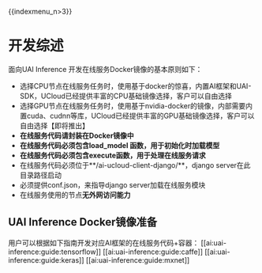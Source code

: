 {{indexmenu_n>3}}

# 开发综述
面向UAI Inference 开发在线服务Docker镜像的基本原则如下： 

  - 选择CPU节点在线服务任务时，使用基于docker的惊喜，内置AI框架和UAI-SDK，UCloud已经提供丰富的CPU基础镜像选择，客户可以自由选择
  - 选择GPU节点在线服务任务时，使用基于nvidia-docker的镜像，内部需要内置cuda、cudnn等库，UCloud已经提供丰富的GPU基础镜像选择，客户可以自由选择【即将推出】
  - **在线服务代码请封装在Docker镜像中**
  - **在线服务代码必须包含load_model 函数，用于初始化时加载模型**
  - **在线服务代码必须包含execute函数，用于处理在线服务请求**
  - 在线服务代码必须位于**/ai-ucloud-client-django/**，django server在此目录路径启动
  - 必须提供conf.json，来指导django server加载在线服务模块
  - 在线服务使用的节点**无外网访问能力**

## UAI Inference Docker镜像准备
用户可以根据如下指南开发对应AI框架的在线服务代码+容器：
[[ai:uai-inference:guide:tensorflow]] 
[[ai:uai-inference:guide:caffe]] 
[[ai:uai-inference:guide:keras]] 
[[ai:uai-inference:guide:mxnet]] 

